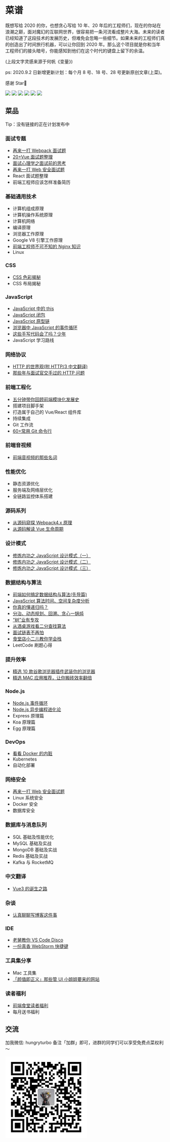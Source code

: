 # 菜谱

既想写给 2020 的你，也想贪心写给 10 年、20 年后的工程师们，现在的你站在浪潮之巅，面对魔幻的互联网世界，很容易把一条河流看成整片大海。未来的读者已经知道了这段技术的发展历史，但难免会忽略一些细节。如果未来的工程师们真的创造出了时间旅行机器，可以让你回到 2020 年。那么这个项目就是你和当年工程师们的接头暗号，你能感知到他们在这个时代的键盘上留下的余温。

(上段文字灵感来源于何帆《变量》)

ps: 2020.9.2 日新增更新计划：每个月 8 号、18 号、28 号更新原创文章(上菜)。

感谢 Star🌟

[![](https://img.shields.io/badge/WeChat-微信群-brightgreen)](#交流)
[![](https://img.shields.io/badge/公众号-前端食堂-blueviolet)](#交流)
[![](https://img.shields.io/badge/Juejin-掘金-blue)](https://juejin.im/user/5a2de8a8f265da4320032fc4)
[![](https://img.shields.io/badge/Weibo-微博-orange)](https://weibo.com/u/2771284557)
[![](https://img.shields.io/badge/Zhihu-知乎-blue)](https://www.zhihu.com/people/huo-yi-tong-98)
[![](https://img.shields.io/badge/bilili-哔哩哔哩-ff69b4)](https://space.bilibili.com/161753278)

## 菜品

Tip：没有链接的正在计划发布中

### 面试专题

- [再来一打 Webpack 面试题](https://juejin.im/post/5e6f4b4e6fb9a07cd443d4a5)
- [20+Vue 面试题整理](https://juejin.im/post/5e649e3e5188252c06113021)
- [面试心理学之面试前的思考](https://juejin.im/post/5e4a99506fb9a07ca714ae69)
- [再来一打 Web 安全面试题](https://juejin.im/post/5e78d298f265da576a57a6bc)
- React 面试题整理
- 前端工程师应该怎样准备简历

### 基础通用技术

- 计算机组成原理
- 计算机操作系统原理
- 计算机网络
- 编译原理
- 浏览器工作原理
- Google V8 引擎工作原理
- [前端工程师不可不知的 Nginx 知识](https://juejin.im/post/6864085814571335694/)
- Linux

### CSS

- [CSS 色彩揭秘](https://juejin.im/post/5e3cd5caf265da5735504108)
- CSS 布局揭秘

### JavaScript

- [JavaScript 中的 this](https://juejin.im/post/5d15b72d5188255d7032ee2c)
- [JavaScript 闭包](https://juejin.im/post/5d54b91fe51d45620b21c3a0)
- [JavaScript 原型链](https://juejin.im/post/5d31ea79e51d457778117452)
- [浏览器中 JavaScript 的事件循环](https://juejin.im/post/5d2036106fb9a07eb15d76e9)
- [这些手写代码会了吗？少年](https://juejin.im/post/6856419501777846279)
- JavaScript 学习路线

### 网络协议

- [HTTP 的世界观(附 HTTP/3 中文翻译)](https://juejin.im/post/5dc6c7a8e51d45160d04a480)
- [那些年与面试官交手过的 HTTP 问题](https://juejin.im/post/5e91d85ce51d4546c82d9d99#heading-32)

### 前端工程化

- [五分钟带你回顾前端模块化发展史](https://juejin.im/post/5e5e4c47f265da57715bb974)
- 搭建项目脚手架
- 打造属于自己的 Vue/React 组件库
- 持续集成
- Git 工作流
- [60+常用 Git 命令行](https://juejin.im/post/5eb2d6bce51d454d9d3ed14f)

### 前端音视频

- [前端音视频的那些名词](https://juejin.im/post/6861941219938418702)

### 性能优化

- 静态资源优化
- 服务端及网络层优化
- 全链路监控体系搭建

### 源码系列

- [从源码窥探 Webpack4.x 原理](https://juejin.im/post/5e1b2f77e51d454d5177a69d)
- [从源码解读 Vue 生命周期](https://juejin.im/post/5d1b464a51882579d824af5b)

### 设计模式

- [修炼内功之 JavaScript 设计模式（一）](https://juejin.im/post/5d711041f265da03b5746c26)
- [修炼内功之 JavaScript 设计模式（二）](https://juejin.im/post/5d9cb0636fb9a04de04d7fb0)
- [修炼内功之 JavaScript 设计模式（三）](https://juejin.im/post/5da6d3cc51882555704c8ff2)

### 数据结构与算法

- [前端如何搞定数据结构与算法(先导篇)](https://juejin.im/post/5e9bb8c251882573820998ac)
- [JavaScript 算法时间、空间复杂度分析](https://juejin.im/post/5ea979085188256d6f267940)
- [你真的懂递归吗？](https://juejin.im/post/5ec225e26fb9a043761ce4d8)
- [分治、动态规划、回溯、贪心一锅炖](https://juejin.im/post/5ee4f5bfe51d457b3f4a1fc0#heading-22)
- [“树”业有专攻](https://juejin.im/post/5ef32453f265da22ef7daad3#heading-14)
- [从酒桌游戏看二分查找算法](https://juejin.im/post/5f0499c76fb9a07e976bdbc2)
- [面试链表不再怕](https://juejin.im/post/5f09ede5f265da22eb2a6dcf)
- [食堂店小二儿教你学会栈](https://juejin.im/post/6869785753958907912)
- LeetCode 刷题心得

### 提升效率

- [精选 10 款谷歌浏览器插件武装你的浏览器](https://juejin.im/post/5f116f996fb9a07e654fafa7)
- [精选 MAC 应用推荐，让你搬砖效率翻倍](https://juejin.im/post/5f1da863f265da22e56e21e1#heading-9)

### Node.js

- [Node.js 事件循环](https://juejin.im/post/5de095dd6fb9a071b5615db2)
- [Node.js 异步编程进化论](https://juejin.im/post/5dd42a7651882549b16519fa)
- Express 原理篇
- Koa 原理篇
- Egg 原理篇

### DevOps

- [看看 Docker 的内脏](https://juejin.im/post/5df5f924f265da339f7cf366)
- Kubernetes
- 自动化部署

### 网络安全

- [再来一打 Web 安全面试题](https://juejin.im/post/5e78d298f265da576a57a6bc)
- Linux 系统安全
- Docker 安全
- 数据库安全

### 数据库与消息队列

- SQL 基础及性能优化
- MySQL 基础及实战
- MongoDB 基础及实战
- Redis 基础及实战
- Kafka 与 RocketMQ

### 中文翻译

- [Vue3 的诞生之路](https://juejin.im/post/5ecff3b2f265da76e3277b3a)

### 杂谈

- [认真聊聊写博客这件事](https://juejin.im/post/5ed24e02f265da76b828be18#heading-5)

### IDE

- [老舅教你 VS Code Disco](https://juejin.im/post/5e0a1ee1518825494d3289b7)
- [一份真香 WebStorm 快捷键](https://juejin.im/post/5d165bde6fb9a07ef06fa7e9)

### 工具集分享

- Mac 工具集
- [「颜值即正义」那些管 UI 小姐姐要来的网站](https://juejin.im/post/5e7cdee26fb9a03c6e640cc7)

### 读者福利

- [前端食堂读者福利](https://mp.weixin.qq.com/s/cDoR8c4RI9U5dm_sQUJHCA)
- 每月送书福利

## 交流

加我微信: hungryturbo 备注「加群」即可，进群的同学们可以享受免费点菜权利～

![](https://github.com/Geekhyt/front-end-canteen/blob/master/images/qrcode.jpg)
